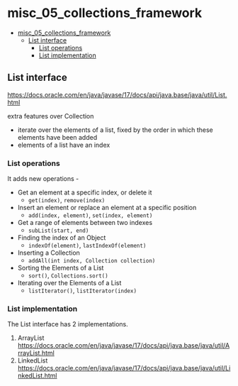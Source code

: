 # misc_05_collections_framework

<!-- TOC -->
* [misc_05_collections_framework](#misc_05_collections_framework)
  * [List interface](#list-interface)
    * [List operations](#list-operations)
    * [List implementation](#list-implementation)
<!-- TOC -->

## List interface

https://docs.oracle.com/en/java/javase/17/docs/api/java.base/java/util/List.html

extra features over Collection
- iterate over the elements of a list, fixed by the order in which these elements have been added
- elements of a list have an index

### List operations
It adds new operations -
- Get an element at a specific index, or delete it
  - `get(index)`, `remove(index)`
- Insert an element or replace an element at a specific position
  - `add(index, element)`, `set(index, element)`
- Get a range of elements between two indexes
  - `subList(start, end)`
- Finding the index of an Object
  - `indexOf(element)`, `lastIndexOf(element)`
- Inserting a Collection
  - `addAll(int index, Collection collection)`
- Sorting the Elements of a List
  - `sort()`, `Collections.sort()`
- Iterating over the Elements of a List
  - `listIterator()`, `listIterator(index)`

### List implementation

The List interface has 2 implementations.
1. ArrayList https://docs.oracle.com/en/java/javase/17/docs/api/java.base/java/util/ArrayList.html
2. LinkedList https://docs.oracle.com/en/java/javase/17/docs/api/java.base/java/util/LinkedList.html
